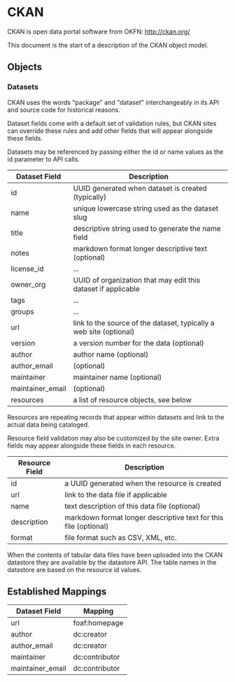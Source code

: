 # CKAN

CKAN is open data portal software from OKFN: http://ckan.org/

This document is the start of a description of the CKAN object model.

## Objects

### Datasets

CKAN uses the words "package" and "dataset" interchangeably in its API and
source code for historical reasons.

Dataset fields come with a default set of validation rules, but CKAN sites
can override these rules and add other fields that will appear alongside
these fields.

Datasets may be referenced by passing either the id or name values as the
id parameter to API calls.

Dataset Field | Description
--- | ---
id | UUID generated when dataset is created (typically)
name | unique lowercase string used as the dataset slug
title | descriptive string used to generate the name field
notes | markdown format longer descriptive text (optional)
license_id | ...
owner_org | UUID of organization that may edit this dataset if applicable
tags | ...
groups | ...
url | link to the source of the dataset, typically a web site (optional)
version | a version number for the data (optional)
author | author name (optional)
author_email | (optional)
maintainer | maintainer name (optional)
maintainer_email | (optional)
resources | a list of resource objects, see below

Resources are repeating records that appear within datasets and link
to the actual data being cataloged.

Resource field validation may also be customized by the site owner.
Extra fields may appear alongside these fields in each resource.

Resource Field | Description
--- | ---
id | a UUID generated when the resource is created
url | link to the data file if applicable
name | text description of this data file (optional)
description | markdown format longer descriptive text for this file (optional)
format | file format such as CSV, XML, etc.

When the contents of tabular data files have been uploaded into the CKAN
datastore they are available by the datastore API. The table names in the
datastore are based on the resource id values.


## Established Mappings

Dataset Field | Mapping
--- | ---
url | foaf:homepage
author | dc:creator
author_email | dc:creator
maintainer | dc:contributor
maintainer_email | dc:contributor
